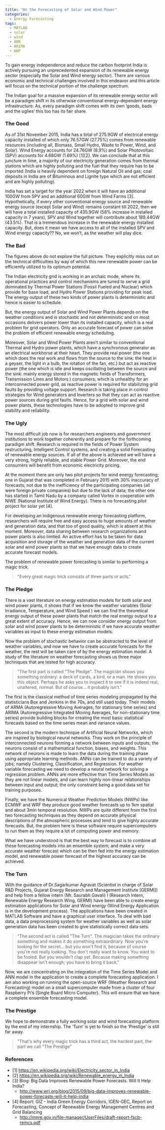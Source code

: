 ```yaml
---
title: "On the Forecasting of Solar and Wind Power"
categories:
  - Energy Forecasting
tags:
  - MATLAB
  - solar
  - wind
  - ANN
  - ARIMA
  - NWP
---
```


To gain energy independence and reduce the carbon footprint India is actively pursuing an unprecedented expansion of its renewable energy sector (especially the Solar and Wind energy sector). There are various economic and technical challenges involved in this endeavor and this article will focus on the technical portion of the challenge spectrum.

The Indian goal for a massive expansion of its renewable energy sector will be a paradigm shift in its otherwise conventional energy-dependent energy infrastructure. As, every paradigm shift comes with its own ‘goods, bads and the uglies’ this too has its fair share.

### The Good

As of 31st November 2015, India has a total of 275.9GW of electrical energy capacity installed of which only 76.57GW (27.75%) comes from renewable resources (including all, Biomass, Small Hydro, Waste to Power, Wind, and Solar). Wind Energy accounts for 24.76GW (8.9%) and Solar Photovoltaic (SPV) accounts for 4.68GW (1.69%) [1][2]. We can conclude that at this juncture in time, a majority of our electricity generation comes from thermal stations which are highly polluting and the fuel that they require has to be imported (India is heavily dependent on foreign Natural Oil and gas; coal deposits in India are of Bituminous and Lignite type which are not efficient and are highly polluting).

India has set a target for the year 2022 when it will have an additional 100GW from SPV and an additional 60GW from Wind Farms [3]. Hypothetically, if every other conventional energy source and renewable energy source (except Solar and Wind) remains constant till 2022, then we will have a total installed capacity of 435.9GW (58% increase in installed capacity in 7 years), SPV and Wind together will contribute about 189.44GW (43.5%). That is a tremendous increase in the renewable energy installed capacity. But, does it mean we have access to all of the installed SPV and Wind energy capacity?? No, we won’t, as the weather will play dice.

### The Bad

The figures above do not explore the full picture. They explicitly miss out on the technical difficulties by way of which this new renewable power can be efficiently utilized to its optimum potential.

The Indian electricity grid is working in an archaic mode, where its operational practices and control mechanisms are tuned to serve a grid dominated by Thermal Power Stations (Fossil Fueled and Nuclear) which provide for base load, and Hydro Power Stations providing for peak load. The energy output of these two kinds of power plants is deterministic and hence is easier to schedule.

But, the energy output of Solar and Wind Power Plants depends on the weather conditions and is stochastic and not deterministic and on most occasions delivers power lower than its installed capacity, which is a real problem for grid operators. Only an accurate forecast of power can solve the problem of efficient renewable energy scheduling.

Moreover, Solar and Wind Power Plants aren’t similar to conventional Thermal and Hydro power plants, which have a synchronous generator as an electrical workhorse at their heart. They provide real power (the one which does the real work and flows from the source to the sink: the heat in a geyser, the light in a bulb, the rotation of the fan, etc.) but act as reactive power (the one which is idle and keeps oscillating between the source and the sink: mainly energy stored in the magnetic fields of Transformers, Transmission Lines and Motors ) consumers; which is unhealthy for an interconnected power grid, as reactive power is required for stabilizing grid faults by providing voltage support. Research is taking place in control strategies for Wind generators and Inverters so that they can act as reactive power sources during grid faults. Hence, for a grid with solar and wind power plants, these technologies have to be adopted to improve grid stability and reliability.

### The Ugly

The most difficult job now is for researchers engineers and government institutions to work together coherently and prepare for the forthcoming paradigm shift. Research is required in the fields of Power System restructuring, Intelligent Control systems, and creating a solid Forecasting of renewable energy sources. If all of the above is achieved we will have a very strong, highly reliable, and stable Power Grid. Moreover, the end consumers will benefit from economic electricity pricing.

At the moment there are only two pilot projects for wind energy forecasting; one in Gujarat that was completed in February 2015 with 30% inaccuracy of forecasts; not due to the inefficiency of the participating companies (all were foreign private companies) but due to the lack of data; the other one has started in Tamil Nadu by a company called Vortex in cooperation with NIWE (National Institute of Wind Energy). There is no forecasting pilot project for solar yet [4].

For developing an indigenous renewable energy forecasting platform, researchers will require free and easy access to huge amounts of weather and generation data, and that too of good quality, which is absent at this moment. Moreover, data sharing between research organizations and power plants is also limited. An active effort has to be taken for data acquisition and storage of the weather and generation data of the current solar and wind power plants so that we have enough data to create accurate forecast models.

The problem of renewable power forecasting is similar to performing a magic trick.

> "Every great magic trick consists of three parts or acts."

### The Pledge

There is a vast literature on energy estimation models for both solar and wind power plants, it shows that if we know the weather variables (Solar Irradiance, Temperature, and Wind Speed ) we can find the theoretical energy output of these power plants that match the real energy output to a great extent of accuracy. Hence, we can now consider energy output from solar and wind power plants to be deterministic if we have accurate weather variables as input to these energy estimation models.

Now the problem of stochastic behavior can be abstracted to the level of weather variables, and now we have to create accurate forecasts for the weather, the rest will be taken care of by the energy estimation model. A study of the literature on weather forecasting shows us three major techniques that are tested for high accuracy.

> "The first part is called "The Pledge". The magician shows you something ordinary: a deck of cards, a bird, or a man. He shows you this object. Perhaps he asks you to inspect it to see if it is indeed real, unaltered, normal. But of course... it probably isn't."

The first is the classical method of time series modeling propagated by the statisticians Box and Jenkins in the 70s, and still used today. Their models of ARMA (Autoregressive Moving Averages, for stationary time series) and ARIMA (Autoregressive Integrated Moving Averages, for non-stationary time series) provide building blocks for creating the most basic statistical forecasts based on the time series mean and variance values.

The second is the modern technique of Artificial Neural Networks, which are inspired by biological neural networks. They work on the principle of interconnected neurons forming a network between inputs and outputs; the neurons consist of a mathematical function, biases, and weights. This network of neurons is made to learn the data during the training phase using appropriate learning methods. ANNs can be trained to do a variety of jobs; namely Clustering, Classification, and Regression. For weather variable forecasting we need to develop a neural network for solving a regression problem. ANNs are more effective than Time Series Models as they are not linear models, and can learn highly non-linear relationships between input and output; the only constraint being a good data set for training purposes.

Finally, we have the Numerical Weather Prediction Models (NWPs) like ECMWF and WRF they produce good weather forecasts up to 1km spatial and about 3min temporal resolution. NWPs are quite different from the first two forecasting techniques as they depend on accurate physical descriptions of the atmospheric processes and tend to give highly accurate forecasts. But, the problem here is these software require supercomputers to run them as they require a lot of computing power and memory.

What we have understood is that the best way to forecast is to combine all these forecasting models into an ensemble system; and make a very accurate weather forecast which can be then fed into the energy estimation model, and renewable power forecast of the highest accuracy can be achieved.

### The Turn

With the guidance of Dr.Sagarkumar Agravat (Scientist in charge of Solar R&D Projects, Gujarat Energy Research and Management Institute [GERMI]) and help from a fellow intern (Mr. Saurabh Gavali) I (Research Intern, Renewable Energy Research Wing, GERMI) have been able to create energy estimation applications for Solar and Wind energy (Wind Energy Application is in the development process). The applications have been created in MATLAB Software and have a graphical user interface. To deal with bad data, a data preprocessing system for weather variables as well as solar generation data has been created to give statistically correct data sets.

> "The second act is called "The Turn". The magician takes the ordinary something and makes it do something extraordinary. Now you're looking for the secret... but you won't find it, because of course you're not really looking. You don't really want to know. You want to be fooled. But you wouldn't clap yet. Because making something disappear isn't enough; you have to bring it back."

Now, we are concentrating on the integration of the Time Series Model and ANN model in the application to create a complete forecasting application. I am also working on running the open-source WRF (Weather Research and Forecasting) model on a small supercomputer made from a cluster of four Raspberry Pi’s (Single Board Micro Computer). This will ensure that we have a complete ensemble forecasting model.

### The Prestige
We hope to demonstrate a fully working solar and wind forecasting platform by the end of my internship. The ‘Turn’ is yet to finish so the ‘Prestige’ is still far away.

> "That's why every magic trick has a third act, the hardest part, the part we call "The Prestige"

### References

- [1] https://en.wikipedia.org/wiki/Electricity_sector_in_India
- [2] https://en.wikipedia.org/wiki/Renewable_energy_in_India
- [3] Blog: Big Data Improves Renewable Power Forecasts. Will It Help India?
  - http://www.wri.org/blog/2015/09/big-data-improves-renewable-power-forecasts-will-it-help-india
- [4] Report: GIZ - India Green Energy Corridors, IGEN-GEC, Report on Forecasting, Concept of Renewable Energy Management Centres and Grid Balancing
  - http://mnre.gov.in/file-manager/UserFiles/draft-report-fscb-remcs.pdf

